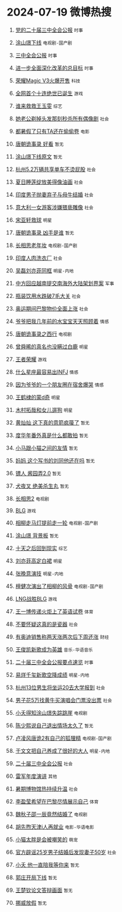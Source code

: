 # 2024-07-19 微博热搜 
1. [党的二十届三中全会公报](https://m.weibo.cn/search?containerid=100103type%3D1%26t%3D10%26q%3D%23%E5%85%9A%E7%9A%84%E4%BA%8C%E5%8D%81%E5%B1%8A%E4%B8%89%E4%B8%AD%E5%85%A8%E4%BC%9A%E5%85%AC%E6%8A%A5%23&stream_entry_id=51&isnewpage=1&extparam=seat%3D1%26pos%3D0%26c_type%3D51%26q%3D%2523%25E5%2585%259A%25E7%259A%2584%25E4%25BA%258C%25E5%258D%2581%25E5%25B1%258A%25E4%25B8%2589%25E4%25B8%25AD%25E5%2585%25A8%25E4%25BC%259A%25E5%2585%25AC%25E6%258A%25A5%2523%26dgr%3D0%26cate%3D10103%26stream_entry_id%3D51%26filter_type%3Drealtimehot%26display_time%3D1721325960%26pre_seqid%3D172132596021600487196) `时事` 

2. [涂山璟下线](https://m.weibo.cn/search?containerid=100103type%3D1%26t%3D10%26q%3D%E6%B6%82%E5%B1%B1%E7%92%9F%E4%B8%8B%E7%BA%BF&stream_entry_id=31&isnewpage=1&extparam=seat%3D1%26stream_entry_id%3D31%26q%3D%25E6%25B6%2582%25E5%25B1%25B1%25E7%2592%259F%25E4%25B8%258B%25E7%25BA%25BF%26dgr%3D0%26filter_type%3Drealtimehot%26pos%3D0%26c_type%3D31%26realpos%3D1%26flag%3D2%26cate%3D5001%26lcate%3D5001%26band_rank%3D1%26display_time%3D1721325960%26pre_seqid%3D172132596021600487196) `电视剧-国产剧` 

3. [三中全会公报](https://m.weibo.cn/search?containerid=100103type%3D1%26t%3D10%26q%3D%23%E4%B8%89%E4%B8%AD%E5%85%A8%E4%BC%9A%E5%85%AC%E6%8A%A5%23&stream_entry_id=31&isnewpage=1&extparam=seat%3D1%26stream_entry_id%3D31%26q%3D%2523%25E4%25B8%2589%25E4%25B8%25AD%25E5%2585%25A8%25E4%25BC%259A%25E5%2585%25AC%25E6%258A%25A5%2523%26dgr%3D0%26filter_type%3Drealtimehot%26pos%3D1%26c_type%3D31%26realpos%3D2%26flag%3D0%26cate%3D5001%26lcate%3D5001%26band_rank%3D2%26display_time%3D1721325960%26pre_seqid%3D172132596021600487196) `时事` 

4. [进一步全面深化改革的总目标](https://m.weibo.cn/search?containerid=100103type%3D1%26t%3D10%26q%3D%23%E8%BF%9B%E4%B8%80%E6%AD%A5%E5%85%A8%E9%9D%A2%E6%B7%B1%E5%8C%96%E6%94%B9%E9%9D%A9%E7%9A%84%E6%80%BB%E7%9B%AE%E6%A0%87%23&stream_entry_id=31&isnewpage=1&extparam=seat%3D1%26stream_entry_id%3D31%26q%3D%2523%25E8%25BF%259B%25E4%25B8%2580%25E6%25AD%25A5%25E5%2585%25A8%25E9%259D%25A2%25E6%25B7%25B1%25E5%258C%2596%25E6%2594%25B9%25E9%259D%25A9%25E7%259A%2584%25E6%2580%25BB%25E7%259B%25AE%25E6%25A0%2587%2523%26dgr%3D0%26filter_type%3Drealtimehot%26pos%3D2%26c_type%3D31%26realpos%3D3%26flag%3D0%26cate%3D5001%26lcate%3D5001%26band_rank%3D3%26display_time%3D1721325960%26pre_seqid%3D172132596021600487196) `时事` 

5. [荣耀Magic V3火爆开售](https://m.weibo.cn/search?containerid=100103type%3D1%26t%3D10%26q%3D%23%E8%8D%A3%E8%80%80Magic+V3%E7%81%AB%E7%88%86%E5%BC%80%E5%94%AE%23&stream_entry_id=31&isnewpage=1&extparam=seat%3D1%26stream_entry_id%3D31%26q%3D%2523%25E8%258D%25A3%25E8%2580%2580Magic%2520V3%25E7%2581%25AB%25E7%2588%2586%25E5%25BC%2580%25E5%2594%25AE%2523%26dgr%3D0%26adid%3D246367%26band_rank%3D4%26pos%3D3%26c_type%3D31%26is_ad_pos%3D1%26cate%3D5001%26filter_type%3Drealtimehot%26lcate%3D5001%26topic_ad%3D1%26display_time%3D1721325960%26pre_seqid%3D172132596021600487196) `科技` 

6. [全网首个十连绝世已诞生](https://m.weibo.cn/search?containerid=100103type%3D1%26t%3D10%26q%3D%23%E5%85%A8%E7%BD%91%E9%A6%96%E4%B8%AA%E5%8D%81%E8%BF%9E%E7%BB%9D%E4%B8%96%E5%B7%B2%E8%AF%9E%E7%94%9F%23&stream_entry_id=31&isnewpage=1&extparam=seat%3D1%26stream_entry_id%3D31%26q%3D%2523%25E5%2585%25A8%25E7%25BD%2591%25E9%25A6%2596%25E4%25B8%25AA%25E5%258D%2581%25E8%25BF%259E%25E7%25BB%259D%25E4%25B8%2596%25E5%25B7%25B2%25E8%25AF%259E%25E7%2594%259F%2523%26dgr%3D0%26filter_type%3Drealtimehot%26pos%3D4%26c_type%3D31%26realpos%3D4%26flag%3D16%26cate%3D5001%26lcate%3D5001%26band_rank%3D4%26display_time%3D1721325960%26pre_seqid%3D172132596021600487196) `游戏` 

7. [谁来救救王玉雯](https://m.weibo.cn/search?containerid=100103type%3D1%26t%3D10%26q%3D%23%E8%B0%81%E6%9D%A5%E6%95%91%E6%95%91%E7%8E%8B%E7%8E%89%E9%9B%AF%23&stream_entry_id=31&isnewpage=1&extparam=seat%3D1%26stream_entry_id%3D31%26q%3D%2523%25E8%25B0%2581%25E6%259D%25A5%25E6%2595%2591%25E6%2595%2591%25E7%258E%258B%25E7%258E%2589%25E9%259B%25AF%2523%26dgr%3D0%26filter_type%3Drealtimehot%26pos%3D5%26c_type%3D31%26realpos%3D5%26flag%3D1%26cate%3D5001%26lcate%3D5001%26band_rank%3D5%26display_time%3D1721325960%26pre_seqid%3D172132596021600487196) `综艺` 

8. [她老公剃掉头发那刻秒杀所有偶像剧](https://m.weibo.cn/search?containerid=100103type%3D1%26t%3D10%26q%3D%23%E5%A5%B9%E8%80%81%E5%85%AC%E5%89%83%E6%8E%89%E5%A4%B4%E5%8F%91%E9%82%A3%E5%88%BB%E7%A7%92%E6%9D%80%E6%89%80%E6%9C%89%E5%81%B6%E5%83%8F%E5%89%A7%23&stream_entry_id=31&isnewpage=1&extparam=seat%3D1%26stream_entry_id%3D31%26q%3D%2523%25E5%25A5%25B9%25E8%2580%2581%25E5%2585%25AC%25E5%2589%2583%25E6%258E%2589%25E5%25A4%25B4%25E5%258F%2591%25E9%2582%25A3%25E5%2588%25BB%25E7%25A7%2592%25E6%259D%2580%25E6%2589%2580%25E6%259C%2589%25E5%2581%25B6%25E5%2583%258F%25E5%2589%25A7%2523%26dgr%3D0%26filter_type%3Drealtimehot%26pos%3D6%26c_type%3D31%26realpos%3D6%26flag%3D32768%26cate%3D5001%26lcate%3D5001%26band_rank%3D6%26display_time%3D1721325960%26pre_seqid%3D172132596021600487196) `社会` 

9. [都暑假了只有TA还在偷偷卷](https://m.weibo.cn/search?containerid=100103type%3D1%26t%3D10%26q%3D%23%E9%83%BD%E6%9A%91%E5%81%87%E4%BA%86%E5%8F%AA%E6%9C%89TA%E8%BF%98%E5%9C%A8%E5%81%B7%E5%81%B7%E5%8D%B7%23&stream_entry_id=31&isnewpage=1&extparam=seat%3D1%26stream_entry_id%3D31%26q%3D%2523%25E9%2583%25BD%25E6%259A%2591%25E5%2581%2587%25E4%25BA%2586%25E5%258F%25AA%25E6%259C%2589TA%25E8%25BF%2598%25E5%259C%25A8%25E5%2581%25B7%25E5%2581%25B7%25E5%258D%25B7%2523%26dgr%3D0%26adid%3D246245%26band_rank%3D7%26pos%3D7%26c_type%3D31%26is_ad_pos%3D1%26cate%3D5001%26filter_type%3Drealtimehot%26lcate%3D5001%26topic_ad%3D1%26display_time%3D1721325960%26pre_seqid%3D172132596021600487196) `电影` 

10. [唐朝诡事录 好看](https://m.weibo.cn/search?containerid=100103type%3D1%26t%3D10%26q%3D%E5%94%90%E6%9C%9D%E8%AF%A1%E4%BA%8B%E5%BD%95+%E5%A5%BD%E7%9C%8B&stream_entry_id=31&isnewpage=1&extparam=seat%3D1%26stream_entry_id%3D31%26q%3D%25E5%2594%2590%25E6%259C%259D%25E8%25AF%25A1%25E4%25BA%258B%25E5%25BD%2595%2520%25E5%25A5%25BD%25E7%259C%258B%26dgr%3D0%26filter_type%3Drealtimehot%26pos%3D8%26c_type%3D31%26realpos%3D7%26flag%3D0%26cate%3D5001%26lcate%3D5001%26band_rank%3D7%26display_time%3D1721325960%26pre_seqid%3D172132596021600487196) `暂无` 

11. [涂山璟下线原文](https://m.weibo.cn/search?containerid=100103type%3D1%26t%3D10%26q%3D%E6%B6%82%E5%B1%B1%E7%92%9F%E4%B8%8B%E7%BA%BF%E5%8E%9F%E6%96%87&stream_entry_id=31&isnewpage=1&extparam=seat%3D1%26stream_entry_id%3D31%26q%3D%25E6%25B6%2582%25E5%25B1%25B1%25E7%2592%259F%25E4%25B8%258B%25E7%25BA%25BF%25E5%258E%259F%25E6%2596%2587%26dgr%3D0%26filter_type%3Drealtimehot%26pos%3D9%26c_type%3D31%26realpos%3D8%26flag%3D0%26cate%3D5001%26lcate%3D5001%26band_rank%3D8%26display_time%3D1721325960%26pre_seqid%3D172132596021600487196) `暂无` 

12. [杭州5.2万辆共享单车不烫屁股](https://m.weibo.cn/search?containerid=100103type%3D1%26t%3D10%26q%3D%23%E6%9D%AD%E5%B7%9E5.2%E4%B8%87%E8%BE%86%E5%85%B1%E4%BA%AB%E5%8D%95%E8%BD%A6%E4%B8%8D%E7%83%AB%E5%B1%81%E8%82%A1%23&stream_entry_id=31&isnewpage=1&extparam=seat%3D1%26stream_entry_id%3D31%26q%3D%2523%25E6%259D%25AD%25E5%25B7%259E5.2%25E4%25B8%2587%25E8%25BE%2586%25E5%2585%25B1%25E4%25BA%25AB%25E5%258D%2595%25E8%25BD%25A6%25E4%25B8%258D%25E7%2583%25AB%25E5%25B1%2581%25E8%2582%25A1%2523%26dgr%3D0%26filter_type%3Drealtimehot%26pos%3D10%26c_type%3D31%26realpos%3D9%26flag%3D32768%26cate%3D5001%26lcate%3D5001%26band_rank%3D9%26display_time%3D1721325960%26pre_seqid%3D172132596021600487196) `社会` 

13. [夏日睡莲绽放美得像油画](https://m.weibo.cn/search?containerid=100103type%3D1%26t%3D10%26q%3D%23%E5%A4%8F%E6%97%A5%E7%9D%A1%E8%8E%B2%E7%BB%BD%E6%94%BE%E7%BE%8E%E5%BE%97%E5%83%8F%E6%B2%B9%E7%94%BB%23&stream_entry_id=31&isnewpage=1&extparam=seat%3D1%26stream_entry_id%3D31%26q%3D%2523%25E5%25A4%258F%25E6%2597%25A5%25E7%259D%25A1%25E8%258E%25B2%25E7%25BB%25BD%25E6%2594%25BE%25E7%25BE%258E%25E5%25BE%2597%25E5%2583%258F%25E6%25B2%25B9%25E7%2594%25BB%2523%26dgr%3D0%26filter_type%3Drealtimehot%26pos%3D11%26c_type%3D31%26realpos%3D10%26flag%3D32768%26cate%3D5001%26lcate%3D5001%26band_rank%3D10%26display_time%3D1721325960%26pre_seqid%3D172132596021600487196) `社会` 

14. [印度男子抛妻弃子与母牛结婚](https://m.weibo.cn/search?containerid=100103type%3D1%26t%3D10%26q%3D%23%E5%8D%B0%E5%BA%A6%E7%94%B7%E5%AD%90%E6%8A%9B%E5%A6%BB%E5%BC%83%E5%AD%90%E4%B8%8E%E6%AF%8D%E7%89%9B%E7%BB%93%E5%A9%9A%23&stream_entry_id=31&isnewpage=1&extparam=seat%3D1%26stream_entry_id%3D31%26q%3D%2523%25E5%258D%25B0%25E5%25BA%25A6%25E7%2594%25B7%25E5%25AD%2590%25E6%258A%259B%25E5%25A6%25BB%25E5%25BC%2583%25E5%25AD%2590%25E4%25B8%258E%25E6%25AF%258D%25E7%2589%259B%25E7%25BB%2593%25E5%25A9%259A%2523%26dgr%3D0%26filter_type%3Drealtimehot%26pos%3D12%26c_type%3D31%26realpos%3D11%26flag%3D2%26cate%3D5001%26lcate%3D5001%26band_rank%3D11%26display_time%3D1721325960%26pre_seqid%3D172132596021600487196) `社会` 

15. [意大利一女游客涉嫌猥亵雕像](https://m.weibo.cn/search?containerid=100103type%3D1%26t%3D10%26q%3D%23%E6%84%8F%E5%A4%A7%E5%88%A9%E4%B8%80%E5%A5%B3%E6%B8%B8%E5%AE%A2%E6%B6%89%E5%AB%8C%E7%8C%A5%E4%BA%B5%E9%9B%95%E5%83%8F%23&stream_entry_id=31&isnewpage=1&extparam=seat%3D1%26stream_entry_id%3D31%26q%3D%2523%25E6%2584%258F%25E5%25A4%25A7%25E5%2588%25A9%25E4%25B8%2580%25E5%25A5%25B3%25E6%25B8%25B8%25E5%25AE%25A2%25E6%25B6%2589%25E5%25AB%258C%25E7%258C%25A5%25E4%25BA%25B5%25E9%259B%2595%25E5%2583%258F%2523%26dgr%3D0%26filter_type%3Drealtimehot%26pos%3D13%26c_type%3D31%26realpos%3D12%26flag%3D2%26cate%3D5001%26lcate%3D5001%26band_rank%3D12%26display_time%3D1721325960%26pre_seqid%3D172132596021600487196) `社会` 

16. [宋亚轩救球](https://m.weibo.cn/search?containerid=100103type%3D1%26t%3D10%26q%3D%23%E5%AE%8B%E4%BA%9A%E8%BD%A9%E6%95%91%E7%90%83%23&stream_entry_id=31&isnewpage=1&extparam=seat%3D1%26stream_entry_id%3D31%26q%3D%2523%25E5%25AE%258B%25E4%25BA%259A%25E8%25BD%25A9%25E6%2595%2591%25E7%2590%2583%2523%26dgr%3D0%26filter_type%3Drealtimehot%26pos%3D14%26c_type%3D31%26realpos%3D13%26flag%3D0%26cate%3D5001%26lcate%3D5001%26band_rank%3D13%26display_time%3D1721325960%26pre_seqid%3D172132596021600487196) `明星` 

17. [唐朝诡事录 凶手是谁](https://m.weibo.cn/search?containerid=100103type%3D1%26t%3D10%26q%3D%E5%94%90%E6%9C%9D%E8%AF%A1%E4%BA%8B%E5%BD%95+%E5%87%B6%E6%89%8B%E6%98%AF%E8%B0%81&stream_entry_id=31&isnewpage=1&extparam=seat%3D1%26stream_entry_id%3D31%26q%3D%25E5%2594%2590%25E6%259C%259D%25E8%25AF%25A1%25E4%25BA%258B%25E5%25BD%2595%2520%25E5%2587%25B6%25E6%2589%258B%25E6%2598%25AF%25E8%25B0%2581%26dgr%3D0%26filter_type%3Drealtimehot%26pos%3D15%26c_type%3D31%26realpos%3D14%26flag%3D0%26cate%3D5001%26lcate%3D5001%26band_rank%3D14%26display_time%3D1721325960%26pre_seqid%3D172132596021600487196) `暂无` 

18. [长相思老年妆](https://m.weibo.cn/search?containerid=100103type%3D1%26t%3D10%26q%3D%23%E9%95%BF%E7%9B%B8%E6%80%9D%E8%80%81%E5%B9%B4%E5%A6%86%23&stream_entry_id=31&isnewpage=1&extparam=seat%3D1%26stream_entry_id%3D31%26q%3D%2523%25E9%2595%25BF%25E7%259B%25B8%25E6%2580%259D%25E8%2580%2581%25E5%25B9%25B4%25E5%25A6%2586%2523%26dgr%3D0%26filter_type%3Drealtimehot%26pos%3D16%26c_type%3D31%26realpos%3D15%26flag%3D0%26cate%3D5001%26lcate%3D5001%26band_rank%3D15%26display_time%3D1721325960%26pre_seqid%3D172132596021600487196) `电视剧-国产剧` 

19. [印度人肉洗衣厂](https://m.weibo.cn/search?containerid=100103type%3D1%26t%3D10%26q%3D%23%E5%8D%B0%E5%BA%A6%E4%BA%BA%E8%82%89%E6%B4%97%E8%A1%A3%E5%8E%82%23&stream_entry_id=31&isnewpage=1&extparam=seat%3D1%26stream_entry_id%3D31%26q%3D%2523%25E5%258D%25B0%25E5%25BA%25A6%25E4%25BA%25BA%25E8%2582%2589%25E6%25B4%2597%25E8%25A1%25A3%25E5%258E%2582%2523%26dgr%3D0%26filter_type%3Drealtimehot%26pos%3D17%26c_type%3D31%26realpos%3D16%26flag%3D0%26cate%3D5001%26lcate%3D5001%26band_rank%3D16%26display_time%3D1721325960%26pre_seqid%3D172132596021600487196) `社会` 

20. [吴磊刘亦菲同框](https://m.weibo.cn/search?containerid=100103type%3D1%26t%3D10%26q%3D%23%E5%90%B4%E7%A3%8A%E5%88%98%E4%BA%A6%E8%8F%B2%E5%90%8C%E6%A1%86%23&stream_entry_id=31&isnewpage=1&extparam=seat%3D1%26stream_entry_id%3D31%26q%3D%2523%25E5%2590%25B4%25E7%25A3%258A%25E5%2588%2598%25E4%25BA%25A6%25E8%258F%25B2%25E5%2590%258C%25E6%25A1%2586%2523%26dgr%3D0%26filter_type%3Drealtimehot%26pos%3D18%26c_type%3D31%26realpos%3D17%26flag%3D0%26cate%3D5001%26lcate%3D5001%26band_rank%3D17%26display_time%3D1721325960%26pre_seqid%3D172132596021600487196) `明星-内地` 

21. [中方回应越南提交南海外大陆架划界案](https://m.weibo.cn/search?containerid=100103type%3D1%26t%3D10%26q%3D%23%E4%B8%AD%E6%96%B9%E5%9B%9E%E5%BA%94%E8%B6%8A%E5%8D%97%E6%8F%90%E4%BA%A4%E5%8D%97%E6%B5%B7%E5%A4%96%E5%A4%A7%E9%99%86%E6%9E%B6%E5%88%92%E7%95%8C%E6%A1%88%23&stream_entry_id=31&isnewpage=1&extparam=seat%3D1%26stream_entry_id%3D31%26q%3D%2523%25E4%25B8%25AD%25E6%2596%25B9%25E5%259B%259E%25E5%25BA%2594%25E8%25B6%258A%25E5%258D%2597%25E6%258F%2590%25E4%25BA%25A4%25E5%258D%2597%25E6%25B5%25B7%25E5%25A4%2596%25E5%25A4%25A7%25E9%2599%2586%25E6%259E%25B6%25E5%2588%2592%25E7%2595%258C%25E6%25A1%2588%2523%26dgr%3D0%26filter_type%3Drealtimehot%26pos%3D19%26c_type%3D31%26realpos%3D18%26flag%3D0%26cate%3D5001%26lcate%3D5001%26band_rank%3D18%26display_time%3D1721325960%26pre_seqid%3D172132596021600487196) `军事` 

22. [瓶装饮用水跌破7毛大关](https://m.weibo.cn/search?containerid=100103type%3D1%26t%3D10%26q%3D%23%E7%93%B6%E8%A3%85%E9%A5%AE%E7%94%A8%E6%B0%B4%E8%B7%8C%E7%A0%B47%E6%AF%9B%E5%A4%A7%E5%85%B3%23&stream_entry_id=31&isnewpage=1&extparam=seat%3D1%26stream_entry_id%3D31%26q%3D%2523%25E7%2593%25B6%25E8%25A3%2585%25E9%25A5%25AE%25E7%2594%25A8%25E6%25B0%25B4%25E8%25B7%258C%25E7%25A0%25B47%25E6%25AF%259B%25E5%25A4%25A7%25E5%2585%25B3%2523%26dgr%3D0%26filter_type%3Drealtimehot%26pos%3D20%26c_type%3D31%26realpos%3D19%26flag%3D0%26cate%3D5001%26lcate%3D5001%26band_rank%3D19%26display_time%3D1721325960%26pre_seqid%3D172132596021600487196) `社会` 

23. [奥运期间巴黎物价全面上涨](https://m.weibo.cn/search?containerid=100103type%3D1%26t%3D10%26q%3D%23%E5%A5%A5%E8%BF%90%E6%9C%9F%E9%97%B4%E5%B7%B4%E9%BB%8E%E7%89%A9%E4%BB%B7%E5%85%A8%E9%9D%A2%E4%B8%8A%E6%B6%A8%23&stream_entry_id=31&isnewpage=1&extparam=seat%3D1%26stream_entry_id%3D31%26q%3D%2523%25E5%25A5%25A5%25E8%25BF%2590%25E6%259C%259F%25E9%2597%25B4%25E5%25B7%25B4%25E9%25BB%258E%25E7%2589%25A9%25E4%25BB%25B7%25E5%2585%25A8%25E9%259D%25A2%25E4%25B8%258A%25E6%25B6%25A8%2523%26dgr%3D0%26filter_type%3Drealtimehot%26pos%3D21%26c_type%3D31%26realpos%3D20%26flag%3D0%26cate%3D5001%26lcate%3D5001%26band_rank%3D20%26display_time%3D1721325960%26pre_seqid%3D172132596021600487196) `社会` 

24. [爷爷把我几年前的水宝宝天天照顾着](https://m.weibo.cn/search?containerid=100103type%3D1%26t%3D10%26q%3D%23%E7%88%B7%E7%88%B7%E6%8A%8A%E6%88%91%E5%87%A0%E5%B9%B4%E5%89%8D%E7%9A%84%E6%B0%B4%E5%AE%9D%E5%AE%9D%E5%A4%A9%E5%A4%A9%E7%85%A7%E9%A1%BE%E7%9D%80%23&stream_entry_id=31&isnewpage=1&extparam=seat%3D1%26stream_entry_id%3D31%26q%3D%2523%25E7%2588%25B7%25E7%2588%25B7%25E6%258A%258A%25E6%2588%2591%25E5%2587%25A0%25E5%25B9%25B4%25E5%2589%258D%25E7%259A%2584%25E6%25B0%25B4%25E5%25AE%259D%25E5%25AE%259D%25E5%25A4%25A9%25E5%25A4%25A9%25E7%2585%25A7%25E9%25A1%25BE%25E7%259D%2580%2523%26dgr%3D0%26filter_type%3Drealtimehot%26pos%3D22%26c_type%3D31%26realpos%3D21%26flag%3D0%26cate%3D5001%26lcate%3D5001%26band_rank%3D21%26display_time%3D1721325960%26pre_seqid%3D172132596021600487196) `情感` 

25. [唐朝诡事录之西行](https://m.weibo.cn/search?containerid=100103type%3D1%26t%3D10%26q%3D%E5%94%90%E6%9C%9D%E8%AF%A1%E4%BA%8B%E5%BD%95%E4%B9%8B%E8%A5%BF%E8%A1%8C&stream_entry_id=31&isnewpage=1&extparam=seat%3D1%26stream_entry_id%3D31%26q%3D%25E5%2594%2590%25E6%259C%259D%25E8%25AF%25A1%25E4%25BA%258B%25E5%25BD%2595%25E4%25B9%258B%25E8%25A5%25BF%25E8%25A1%258C%26dgr%3D0%26filter_type%3Drealtimehot%26pos%3D23%26c_type%3D31%26realpos%3D22%26flag%3D0%26cate%3D5001%26lcate%3D5001%26band_rank%3D22%26display_time%3D1721325960%26pre_seqid%3D172132596021600487196) `电视剧` 

26. [曾舜晞的真名也没瞒过白鹿](https://m.weibo.cn/search?containerid=100103type%3D1%26t%3D10%26q%3D%23%E6%9B%BE%E8%88%9C%E6%99%9E%E7%9A%84%E7%9C%9F%E5%90%8D%E4%B9%9F%E6%B2%A1%E7%9E%92%E8%BF%87%E7%99%BD%E9%B9%BF%23&stream_entry_id=31&isnewpage=1&extparam=seat%3D1%26stream_entry_id%3D31%26q%3D%2523%25E6%259B%25BE%25E8%2588%259C%25E6%2599%259E%25E7%259A%2584%25E7%259C%259F%25E5%2590%258D%25E4%25B9%259F%25E6%25B2%25A1%25E7%259E%2592%25E8%25BF%2587%25E7%2599%25BD%25E9%25B9%25BF%2523%26dgr%3D0%26filter_type%3Drealtimehot%26pos%3D24%26c_type%3D31%26realpos%3D23%26flag%3D0%26cate%3D5001%26lcate%3D5001%26band_rank%3D23%26display_time%3D1721325960%26pre_seqid%3D172132596021600487196) `明星` 

27. [王者荣耀](https://m.weibo.cn/search?containerid=100103type%3D1%26t%3D10%26q%3D%E7%8E%8B%E8%80%85%E8%8D%A3%E8%80%80&stream_entry_id=31&isnewpage=1&extparam=seat%3D1%26stream_entry_id%3D31%26q%3D%25E7%258E%258B%25E8%2580%2585%25E8%258D%25A3%25E8%2580%2580%26dgr%3D0%26filter_type%3Drealtimehot%26pos%3D25%26c_type%3D31%26realpos%3D24%26flag%3D0%26cate%3D5001%26lcate%3D5001%26band_rank%3D24%26display_time%3D1721325960%26pre_seqid%3D172132596021600487196) `游戏` 

28. [什么星座最容易出INFJ](https://m.weibo.cn/search?containerid=100103type%3D1%26t%3D10%26q%3D%23%E4%BB%80%E4%B9%88%E6%98%9F%E5%BA%A7%E6%9C%80%E5%AE%B9%E6%98%93%E5%87%BAINFJ%23&stream_entry_id=31&isnewpage=1&extparam=seat%3D1%26stream_entry_id%3D31%26q%3D%2523%25E4%25BB%2580%25E4%25B9%2588%25E6%2598%259F%25E5%25BA%25A7%25E6%259C%2580%25E5%25AE%25B9%25E6%2598%2593%25E5%2587%25BAINFJ%2523%26dgr%3D0%26filter_type%3Drealtimehot%26pos%3D26%26c_type%3D31%26realpos%3D25%26flag%3D0%26cate%3D5001%26lcate%3D5001%26band_rank%3D25%26display_time%3D1721325960%26pre_seqid%3D172132596021600487196) `情感` 

29. [因为爷爷的一个朋友圈在宿舍爆哭](https://m.weibo.cn/search?containerid=100103type%3D1%26t%3D10%26q%3D%23%E5%9B%A0%E4%B8%BA%E7%88%B7%E7%88%B7%E7%9A%84%E4%B8%80%E4%B8%AA%E6%9C%8B%E5%8F%8B%E5%9C%88%E5%9C%A8%E5%AE%BF%E8%88%8D%E7%88%86%E5%93%AD%23&stream_entry_id=31&isnewpage=1&extparam=seat%3D1%26stream_entry_id%3D31%26q%3D%2523%25E5%259B%25A0%25E4%25B8%25BA%25E7%2588%25B7%25E7%2588%25B7%25E7%259A%2584%25E4%25B8%2580%25E4%25B8%25AA%25E6%259C%258B%25E5%258F%258B%25E5%259C%2588%25E5%259C%25A8%25E5%25AE%25BF%25E8%2588%258D%25E7%2588%2586%25E5%2593%25AD%2523%26dgr%3D0%26filter_type%3Drealtimehot%26pos%3D27%26c_type%3D31%26realpos%3D26%26flag%3D0%26cate%3D5001%26lcate%3D5001%26band_rank%3D26%26display_time%3D1721325960%26pre_seqid%3D172132596021600487196) `情感` 

30. [王鹤棣的蒙d奇](https://m.weibo.cn/search?containerid=100103type%3D1%26t%3D10%26q%3D%E7%8E%8B%E9%B9%A4%E6%A3%A3%E7%9A%84%E8%92%99d%E5%A5%87&stream_entry_id=31&isnewpage=1&extparam=seat%3D1%26stream_entry_id%3D31%26q%3D%25E7%258E%258B%25E9%25B9%25A4%25E6%25A3%25A3%25E7%259A%2584%25E8%2592%2599d%25E5%25A5%2587%26dgr%3D0%26filter_type%3Drealtimehot%26pos%3D28%26c_type%3D31%26realpos%3D27%26flag%3D1%26cate%3D5001%26lcate%3D5001%26band_rank%3D27%26display_time%3D1721325960%26pre_seqid%3D172132596021600487196) `明星` 

31. [木村拓哉和女儿遛狗](https://m.weibo.cn/search?containerid=100103type%3D1%26t%3D10%26q%3D%23%E6%9C%A8%E6%9D%91%E6%8B%93%E5%93%89%E5%92%8C%E5%A5%B3%E5%84%BF%E9%81%9B%E7%8B%97%23&stream_entry_id=31&isnewpage=1&extparam=seat%3D1%26stream_entry_id%3D31%26q%3D%2523%25E6%259C%25A8%25E6%259D%2591%25E6%258B%2593%25E5%2593%2589%25E5%2592%258C%25E5%25A5%25B3%25E5%2584%25BF%25E9%2581%259B%25E7%258B%2597%2523%26dgr%3D0%26filter_type%3Drealtimehot%26pos%3D29%26c_type%3D31%26realpos%3D28%26flag%3D0%26cate%3D5001%26lcate%3D5001%26band_rank%3D28%26display_time%3D1721325960%26pre_seqid%3D172132596021600487196) `明星` 

32. [黄灿灿 这下真的意箭疯篌了](https://m.weibo.cn/search?containerid=100103type%3D1%26t%3D10%26q%3D%E9%BB%84%E7%81%BF%E7%81%BF+%E8%BF%99%E4%B8%8B%E7%9C%9F%E7%9A%84%E6%84%8F%E7%AE%AD%E7%96%AF%E7%AF%8C%E4%BA%86&stream_entry_id=31&isnewpage=1&extparam=seat%3D1%26stream_entry_id%3D31%26q%3D%25E9%25BB%2584%25E7%2581%25BF%25E7%2581%25BF%2520%25E8%25BF%2599%25E4%25B8%258B%25E7%259C%259F%25E7%259A%2584%25E6%2584%258F%25E7%25AE%25AD%25E7%2596%25AF%25E7%25AF%258C%25E4%25BA%2586%26dgr%3D0%26filter_type%3Drealtimehot%26pos%3D30%26c_type%3D31%26realpos%3D29%26flag%3D0%26cate%3D5001%26lcate%3D5001%26band_rank%3D29%26display_time%3D1721325960%26pre_seqid%3D172132596021600487196) `暂无` 

33. [度华年番外真是什么都敢拍](https://m.weibo.cn/search?containerid=100103type%3D1%26t%3D10%26q%3D%E5%BA%A6%E5%8D%8E%E5%B9%B4%E7%95%AA%E5%A4%96%E7%9C%9F%E6%98%AF%E4%BB%80%E4%B9%88%E9%83%BD%E6%95%A2%E6%8B%8D&stream_entry_id=31&isnewpage=1&extparam=seat%3D1%26stream_entry_id%3D31%26q%3D%25E5%25BA%25A6%25E5%258D%258E%25E5%25B9%25B4%25E7%2595%25AA%25E5%25A4%2596%25E7%259C%259F%25E6%2598%25AF%25E4%25BB%2580%25E4%25B9%2588%25E9%2583%25BD%25E6%2595%25A2%25E6%258B%258D%26dgr%3D0%26filter_type%3Drealtimehot%26pos%3D31%26c_type%3D31%26realpos%3D30%26flag%3D0%26cate%3D5001%26lcate%3D5001%26band_rank%3D30%26display_time%3D1721325960%26pre_seqid%3D172132596021600487196) `暂无` 

34. [小马跟小猫之间的友情](https://m.weibo.cn/search?containerid=100103type%3D1%26t%3D10%26q%3D%E5%B0%8F%E9%A9%AC%E8%B7%9F%E5%B0%8F%E7%8C%AB%E4%B9%8B%E9%97%B4%E7%9A%84%E5%8F%8B%E6%83%85&stream_entry_id=31&isnewpage=1&extparam=seat%3D1%26stream_entry_id%3D31%26q%3D%25E5%25B0%258F%25E9%25A9%25AC%25E8%25B7%259F%25E5%25B0%258F%25E7%258C%25AB%25E4%25B9%258B%25E9%2597%25B4%25E7%259A%2584%25E5%258F%258B%25E6%2583%2585%26dgr%3D0%26filter_type%3Drealtimehot%26pos%3D32%26c_type%3D31%26realpos%3D31%26flag%3D1%26cate%3D5001%26lcate%3D5001%26band_rank%3D31%26display_time%3D1721325960%26pre_seqid%3D172132596021600487196) `暂无` 

35. [妈妈 这个写书的刘同他还在吗](https://m.weibo.cn/search?containerid=100103type%3D1%26t%3D10%26q%3D%E5%A6%88%E5%A6%88+%E8%BF%99%E4%B8%AA%E5%86%99%E4%B9%A6%E7%9A%84%E5%88%98%E5%90%8C%E4%BB%96%E8%BF%98%E5%9C%A8%E5%90%97&stream_entry_id=31&isnewpage=1&extparam=seat%3D1%26stream_entry_id%3D31%26q%3D%25E5%25A6%2588%25E5%25A6%2588%2520%25E8%25BF%2599%25E4%25B8%25AA%25E5%2586%2599%25E4%25B9%25A6%25E7%259A%2584%25E5%2588%2598%25E5%2590%258C%25E4%25BB%2596%25E8%25BF%2598%25E5%259C%25A8%25E5%2590%2597%26dgr%3D0%26filter_type%3Drealtimehot%26pos%3D33%26c_type%3D31%26realpos%3D32%26flag%3D1%26cate%3D5001%26lcate%3D5001%26band_rank%3D32%26display_time%3D1721325960%26pre_seqid%3D172132596021600487196) `暂无` 

36. [镖人 酱园弄2.0](https://m.weibo.cn/search?containerid=100103type%3D1%26t%3D10%26q%3D%E9%95%96%E4%BA%BA+%E9%85%B1%E5%9B%AD%E5%BC%842.0&stream_entry_id=31&isnewpage=1&extparam=seat%3D1%26stream_entry_id%3D31%26q%3D%25E9%2595%2596%25E4%25BA%25BA%2520%25E9%2585%25B1%25E5%259B%25AD%25E5%25BC%25842.0%26dgr%3D0%26filter_type%3Drealtimehot%26pos%3D34%26c_type%3D31%26realpos%3D33%26flag%3D1%26cate%3D5001%26lcate%3D5001%26band_rank%3D33%26display_time%3D1721325960%26pre_seqid%3D172132596021600487196) `暂无` 

37. [犬夜叉 绝美杀生丸](https://m.weibo.cn/search?containerid=100103type%3D1%26t%3D10%26q%3D%E7%8A%AC%E5%A4%9C%E5%8F%89+%E7%BB%9D%E7%BE%8E%E6%9D%80%E7%94%9F%E4%B8%B8&stream_entry_id=31&isnewpage=1&extparam=seat%3D1%26stream_entry_id%3D31%26q%3D%25E7%258A%25AC%25E5%25A4%259C%25E5%258F%2589%2520%25E7%25BB%259D%25E7%25BE%258E%25E6%259D%2580%25E7%2594%259F%25E4%25B8%25B8%26dgr%3D0%26filter_type%3Drealtimehot%26pos%3D35%26c_type%3D31%26realpos%3D34%26flag%3D0%26cate%3D5001%26lcate%3D5001%26band_rank%3D34%26display_time%3D1721325960%26pre_seqid%3D172132596021600487196) `暂无` 

38. [长相思2](https://m.weibo.cn/search?containerid=100103type%3D1%26t%3D10%26q%3D%E9%95%BF%E7%9B%B8%E6%80%9D2&stream_entry_id=31&isnewpage=1&extparam=seat%3D1%26stream_entry_id%3D31%26q%3D%25E9%2595%25BF%25E7%259B%25B8%25E6%2580%259D2%26dgr%3D0%26filter_type%3Drealtimehot%26pos%3D36%26c_type%3D31%26realpos%3D35%26flag%3D0%26cate%3D5001%26lcate%3D5001%26band_rank%3D35%26display_time%3D1721325960%26pre_seqid%3D172132596021600487196) `电视剧` 

39. [BLG](https://m.weibo.cn/search?containerid=100103type%3D1%26t%3D10%26q%3DBLG&stream_entry_id=31&isnewpage=1&extparam=seat%3D1%26stream_entry_id%3D31%26q%3DBLG%26dgr%3D0%26filter_type%3Drealtimehot%26pos%3D37%26c_type%3D31%26realpos%3D36%26flag%3D0%26cate%3D5001%26lcate%3D5001%26band_rank%3D36%26display_time%3D1721325960%26pre_seqid%3D172132596021600487196) `游戏` 

40. [相柳走马灯提前走一轮](https://m.weibo.cn/search?containerid=100103type%3D1%26t%3D10%26q%3D%23%E7%9B%B8%E6%9F%B3%E8%B5%B0%E9%A9%AC%E7%81%AF%E6%8F%90%E5%89%8D%E8%B5%B0%E4%B8%80%E8%BD%AE%23&stream_entry_id=31&isnewpage=1&extparam=seat%3D1%26stream_entry_id%3D31%26q%3D%2523%25E7%259B%25B8%25E6%259F%25B3%25E8%25B5%25B0%25E9%25A9%25AC%25E7%2581%25AF%25E6%258F%2590%25E5%2589%258D%25E8%25B5%25B0%25E4%25B8%2580%25E8%25BD%25AE%2523%26dgr%3D0%26filter_type%3Drealtimehot%26pos%3D38%26c_type%3D31%26realpos%3D37%26flag%3D0%26cate%3D5001%26lcate%3D5001%26band_rank%3D37%26display_time%3D1721325960%26pre_seqid%3D172132596021600487196) `电视剧-国产剧` 

41. [涂山璟 背景板](https://m.weibo.cn/search?containerid=100103type%3D1%26t%3D10%26q%3D%E6%B6%82%E5%B1%B1%E7%92%9F+%E8%83%8C%E6%99%AF%E6%9D%BF&stream_entry_id=31&isnewpage=1&extparam=seat%3D1%26stream_entry_id%3D31%26q%3D%25E6%25B6%2582%25E5%25B1%25B1%25E7%2592%259F%2520%25E8%2583%258C%25E6%2599%25AF%25E6%259D%25BF%26dgr%3D0%26filter_type%3Drealtimehot%26pos%3D39%26c_type%3D31%26realpos%3D38%26flag%3D0%26cate%3D5001%26lcate%3D5001%26band_rank%3D38%26display_time%3D1721325960%26pre_seqid%3D172132596021600487196) `暂无` 

42. [十天之后回到现实](https://m.weibo.cn/search?containerid=100103type%3D1%26t%3D10%26q%3D%E5%8D%81%E5%A4%A9%E4%B9%8B%E5%90%8E%E5%9B%9E%E5%88%B0%E7%8E%B0%E5%AE%9E&stream_entry_id=31&isnewpage=1&extparam=seat%3D1%26stream_entry_id%3D31%26q%3D%25E5%258D%2581%25E5%25A4%25A9%25E4%25B9%258B%25E5%2590%258E%25E5%259B%259E%25E5%2588%25B0%25E7%258E%25B0%25E5%25AE%259E%26dgr%3D0%26filter_type%3Drealtimehot%26pos%3D40%26c_type%3D31%26realpos%3D39%26flag%3D0%26cate%3D5001%26lcate%3D5001%26band_rank%3D39%26display_time%3D1721325960%26pre_seqid%3D172132596021600487196) `综艺` 

43. [刘亦菲高定白裙](https://m.weibo.cn/search?containerid=100103type%3D1%26t%3D10%26q%3D%23%E5%88%98%E4%BA%A6%E8%8F%B2%E9%AB%98%E5%AE%9A%E7%99%BD%E8%A3%99%23&stream_entry_id=31&isnewpage=1&extparam=seat%3D1%26stream_entry_id%3D31%26q%3D%2523%25E5%2588%2598%25E4%25BA%25A6%25E8%258F%25B2%25E9%25AB%2598%25E5%25AE%259A%25E7%2599%25BD%25E8%25A3%2599%2523%26dgr%3D0%26filter_type%3Drealtimehot%26pos%3D41%26c_type%3D31%26realpos%3D40%26flag%3D0%26cate%3D5001%26lcate%3D5001%26band_rank%3D40%26display_time%3D1721325960%26pre_seqid%3D172132596021600487196) `明星` 

44. [张晚意演技](https://m.weibo.cn/search?containerid=100103type%3D1%26t%3D10%26q%3D%E5%BC%A0%E6%99%9A%E6%84%8F%E6%BC%94%E6%8A%80&stream_entry_id=31&isnewpage=1&extparam=seat%3D1%26stream_entry_id%3D31%26q%3D%25E5%25BC%25A0%25E6%2599%259A%25E6%2584%258F%25E6%25BC%2594%25E6%258A%2580%26dgr%3D0%26filter_type%3Drealtimehot%26pos%3D42%26c_type%3D31%26realpos%3D41%26flag%3D0%26cate%3D5001%26lcate%3D5001%26band_rank%3D41%26display_time%3D1721325960%26pre_seqid%3D172132596021600487196) `明星-内地` 

45. [檀健次演出了相柳的风骨](https://m.weibo.cn/search?containerid=100103type%3D1%26t%3D10%26q%3D%23%E6%AA%80%E5%81%A5%E6%AC%A1%E6%BC%94%E5%87%BA%E4%BA%86%E7%9B%B8%E6%9F%B3%E7%9A%84%E9%A3%8E%E9%AA%A8%23&stream_entry_id=31&isnewpage=1&extparam=seat%3D1%26stream_entry_id%3D31%26q%3D%2523%25E6%25AA%2580%25E5%2581%25A5%25E6%25AC%25A1%25E6%25BC%2594%25E5%2587%25BA%25E4%25BA%2586%25E7%259B%25B8%25E6%259F%25B3%25E7%259A%2584%25E9%25A3%258E%25E9%25AA%25A8%2523%26dgr%3D0%26filter_type%3Drealtimehot%26pos%3D43%26c_type%3D31%26realpos%3D42%26flag%3D1%26cate%3D5001%26lcate%3D5001%26band_rank%3D42%26display_time%3D1721325960%26pre_seqid%3D172132596021600487196) `电视剧-国产剧` 

46. [LNG战胜BLG](https://m.weibo.cn/search?containerid=100103type%3D1%26t%3D10%26q%3D%23LNG%E6%88%98%E8%83%9CBLG%23&stream_entry_id=31&isnewpage=1&extparam=seat%3D1%26stream_entry_id%3D31%26q%3D%2523LNG%25E6%2588%2598%25E8%2583%259CBLG%2523%26dgr%3D0%26filter_type%3Drealtimehot%26pos%3D44%26c_type%3D31%26realpos%3D43%26flag%3D0%26cate%3D5001%26lcate%3D5001%26band_rank%3D43%26display_time%3D1721325960%26pre_seqid%3D172132596021600487196) `游戏` 

47. [王一博传递火炬上了英语试卷](https://m.weibo.cn/search?containerid=100103type%3D1%26t%3D10%26q%3D%23%E7%8E%8B%E4%B8%80%E5%8D%9A%E4%BC%A0%E9%80%92%E7%81%AB%E7%82%AC%E4%B8%8A%E4%BA%86%E8%8B%B1%E8%AF%AD%E8%AF%95%E5%8D%B7%23&stream_entry_id=31&isnewpage=1&extparam=seat%3D1%26stream_entry_id%3D31%26q%3D%2523%25E7%258E%258B%25E4%25B8%2580%25E5%258D%259A%25E4%25BC%25A0%25E9%2580%2592%25E7%2581%25AB%25E7%2582%25AC%25E4%25B8%258A%25E4%25BA%2586%25E8%258B%25B1%25E8%25AF%25AD%25E8%25AF%2595%25E5%258D%25B7%2523%26dgr%3D0%26filter_type%3Drealtimehot%26pos%3D45%26c_type%3D31%26realpos%3D44%26flag%3D0%26cate%3D5001%26lcate%3D5001%26band_rank%3D44%26display_time%3D1721325960%26pre_seqid%3D172132596021600487196) `体育` 

48. [不要怀疑这真的是瓷器](https://m.weibo.cn/search?containerid=100103type%3D1%26t%3D10%26q%3D%23%E4%B8%8D%E8%A6%81%E6%80%80%E7%96%91%E8%BF%99%E7%9C%9F%E7%9A%84%E6%98%AF%E7%93%B7%E5%99%A8%23&stream_entry_id=31&isnewpage=1&extparam=seat%3D1%26stream_entry_id%3D31%26q%3D%2523%25E4%25B8%258D%25E8%25A6%2581%25E6%2580%2580%25E7%2596%2591%25E8%25BF%2599%25E7%259C%259F%25E7%259A%2584%25E6%2598%25AF%25E7%2593%25B7%25E5%2599%25A8%2523%26dgr%3D0%26filter_type%3Drealtimehot%26pos%3D46%26c_type%3D31%26realpos%3D45%26flag%3D0%26cate%3D5001%26lcate%3D5001%26band_rank%3D45%26display_time%3D1721325960%26pre_seqid%3D172132596021600487196) `社会` 

49. [有奥迪销售称两天涨两次后下周还涨](https://m.weibo.cn/search?containerid=100103type%3D1%26t%3D10%26q%3D%23%E6%9C%89%E5%A5%A5%E8%BF%AA%E9%94%80%E5%94%AE%E7%A7%B0%E4%B8%A4%E5%A4%A9%E6%B6%A8%E4%B8%A4%E6%AC%A1%E5%90%8E%E4%B8%8B%E5%91%A8%E8%BF%98%E6%B6%A8%23&stream_entry_id=31&isnewpage=1&extparam=seat%3D1%26stream_entry_id%3D31%26q%3D%2523%25E6%259C%2589%25E5%25A5%25A5%25E8%25BF%25AA%25E9%2594%2580%25E5%2594%25AE%25E7%25A7%25B0%25E4%25B8%25A4%25E5%25A4%25A9%25E6%25B6%25A8%25E4%25B8%25A4%25E6%25AC%25A1%25E5%2590%258E%25E4%25B8%258B%25E5%2591%25A8%25E8%25BF%2598%25E6%25B6%25A8%2523%26dgr%3D0%26filter_type%3Drealtimehot%26pos%3D47%26c_type%3D31%26realpos%3D46%26flag%3D0%26cate%3D5001%26lcate%3D5001%26band_rank%3D46%26display_time%3D1721325960%26pre_seqid%3D172132596021600487196) `财经` 

50. [王俊凯新歌成为英雄](https://m.weibo.cn/search?containerid=100103type%3D1%26t%3D10%26q%3D%E7%8E%8B%E4%BF%8A%E5%87%AF%E6%96%B0%E6%AD%8C%E6%88%90%E4%B8%BA%E8%8B%B1%E9%9B%84&stream_entry_id=31&isnewpage=1&extparam=seat%3D1%26stream_entry_id%3D31%26q%3D%25E7%258E%258B%25E4%25BF%258A%25E5%2587%25AF%25E6%2596%25B0%25E6%25AD%258C%25E6%2588%2590%25E4%25B8%25BA%25E8%258B%25B1%25E9%259B%2584%26dgr%3D0%26filter_type%3Drealtimehot%26pos%3D48%26c_type%3D31%26realpos%3D47%26flag%3D1%26cate%3D5001%26lcate%3D5001%26band_rank%3D47%26display_time%3D1721325960%26pre_seqid%3D172132596021600487196) `音乐-华语音乐` 

51. [二十届三中全会公报要点速览](https://m.weibo.cn/search?containerid=100103type%3D1%26t%3D10%26q%3D%23%E4%BA%8C%E5%8D%81%E5%B1%8A%E4%B8%89%E4%B8%AD%E5%85%A8%E4%BC%9A%E5%85%AC%E6%8A%A5%E8%A6%81%E7%82%B9%E9%80%9F%E8%A7%88%23&stream_entry_id=31&isnewpage=1&extparam=seat%3D1%26stream_entry_id%3D31%26q%3D%2523%25E4%25BA%258C%25E5%258D%2581%25E5%25B1%258A%25E4%25B8%2589%25E4%25B8%25AD%25E5%2585%25A8%25E4%25BC%259A%25E5%2585%25AC%25E6%258A%25A5%25E8%25A6%2581%25E7%2582%25B9%25E9%2580%259F%25E8%25A7%2588%2523%26dgr%3D0%26filter_type%3Drealtimehot%26pos%3D49%26c_type%3D31%26realpos%3D48%26flag%3D0%26cate%3D5001%26lcate%3D5001%26band_rank%3D48%26display_time%3D1721325960%26pre_seqid%3D172132596021600487196) `时事` 

52. [易烊千玺新歌空降成绩](https://m.weibo.cn/search?containerid=100103type%3D1%26t%3D10%26q%3D%23%E6%98%93%E7%83%8A%E5%8D%83%E7%8E%BA%E6%96%B0%E6%AD%8C%E7%A9%BA%E9%99%8D%E6%88%90%E7%BB%A9%23&stream_entry_id=31&isnewpage=1&extparam=seat%3D1%26stream_entry_id%3D31%26q%3D%2523%25E6%2598%2593%25E7%2583%258A%25E5%258D%2583%25E7%258E%25BA%25E6%2596%25B0%25E6%25AD%258C%25E7%25A9%25BA%25E9%2599%258D%25E6%2588%2590%25E7%25BB%25A9%2523%26dgr%3D0%26filter_type%3Drealtimehot%26pos%3D50%26c_type%3D31%26realpos%3D49%26flag%3D0%26cate%3D5001%26lcate%3D5001%26band_rank%3D49%26display_time%3D1721325960%26pre_seqid%3D172132596021600487196) `明星-内地` 

53. [杭州13位男生将坐运20去大学报到](https://m.weibo.cn/search?containerid=100103type%3D1%26t%3D10%26q%3D%23%E6%9D%AD%E5%B7%9E13%E4%BD%8D%E7%94%B7%E7%94%9F%E5%B0%86%E5%9D%90%E8%BF%9020%E5%8E%BB%E5%A4%A7%E5%AD%A6%E6%8A%A5%E5%88%B0%23&stream_entry_id=31&isnewpage=1&extparam=seat%3D1%26stream_entry_id%3D31%26q%3D%2523%25E6%259D%25AD%25E5%25B7%259E13%25E4%25BD%258D%25E7%2594%25B7%25E7%2594%259F%25E5%25B0%2586%25E5%259D%2590%25E8%25BF%259020%25E5%258E%25BB%25E5%25A4%25A7%25E5%25AD%25A6%25E6%258A%25A5%25E5%2588%25B0%2523%26dgr%3D0%26filter_type%3Drealtimehot%26pos%3D51%26c_type%3D31%26realpos%3D50%26flag%3D32768%26cate%3D5001%26lcate%3D5001%26band_rank%3D50%26display_time%3D1721325960%26pre_seqid%3D172132596021600487196) `社会` 

54. [男子花5万找黄牛买演唱会门票没出票](https://m.weibo.cn/search?containerid=100103type%3D1%26t%3D10%26q%3D%23%E7%94%B7%E5%AD%90%E8%8A%B15%E4%B8%87%E6%89%BE%E9%BB%84%E7%89%9B%E4%B9%B0%E6%BC%94%E5%94%B1%E4%BC%9A%E9%97%A8%E7%A5%A8%E6%B2%A1%E5%87%BA%E7%A5%A8%23&stream_entry_id=31&isnewpage=1&extparam=seat%3D1%26stream_entry_id%3D31%26q%3D%2523%25E7%2594%25B7%25E5%25AD%2590%25E8%258A%25B15%25E4%25B8%2587%25E6%2589%25BE%25E9%25BB%2584%25E7%2589%259B%25E4%25B9%25B0%25E6%25BC%2594%25E5%2594%25B1%25E4%25BC%259A%25E9%2597%25A8%25E7%25A5%25A8%25E6%25B2%25A1%25E5%2587%25BA%25E7%25A5%25A8%2523%26dgr%3D0%26filter_type%3Drealtimehot%26pos%3D30%26c_type%3D31%26realpos%3D31%26flag%3D0%26cate%3D5001%26lcate%3D5001%26band_rank%3D31%26display_time%3D1721322300%26pre_seqid%3D172132230089201448716) `社会` 

55. [小夭得知涂山璟失踪跳崖](https://m.weibo.cn/search?containerid=100103type%3D1%26t%3D10%26q%3D%23%E5%B0%8F%E5%A4%AD%E5%BE%97%E7%9F%A5%E6%B6%82%E5%B1%B1%E7%92%9F%E5%A4%B1%E8%B8%AA%E8%B7%B3%E5%B4%96%23&stream_entry_id=31&isnewpage=1&extparam=seat%3D1%26stream_entry_id%3D31%26q%3D%2523%25E5%25B0%258F%25E5%25A4%25AD%25E5%25BE%2597%25E7%259F%25A5%25E6%25B6%2582%25E5%25B1%25B1%25E7%2592%259F%25E5%25A4%25B1%25E8%25B8%25AA%25E8%25B7%25B3%25E5%25B4%2596%2523%26dgr%3D0%26filter_type%3Drealtimehot%26pos%3D35%26c_type%3D31%26realpos%3D36%26flag%3D1%26cate%3D5001%26lcate%3D5001%26band_rank%3D36%26display_time%3D1721322300%26pre_seqid%3D172132230089201448716) `电视剧` 

56. [陈少熙说自己退出情场太久了](https://m.weibo.cn/search?containerid=100103type%3D1%26t%3D10%26q%3D%E9%99%88%E5%B0%91%E7%86%99%E8%AF%B4%E8%87%AA%E5%B7%B1%E9%80%80%E5%87%BA%E6%83%85%E5%9C%BA%E5%A4%AA%E4%B9%85%E4%BA%86&stream_entry_id=31&isnewpage=1&extparam=seat%3D1%26stream_entry_id%3D31%26q%3D%25E9%2599%2588%25E5%25B0%2591%25E7%2586%2599%25E8%25AF%25B4%25E8%2587%25AA%25E5%25B7%25B1%25E9%2580%2580%25E5%2587%25BA%25E6%2583%2585%25E5%259C%25BA%25E5%25A4%25AA%25E4%25B9%2585%25E4%25BA%2586%26dgr%3D0%26filter_type%3Drealtimehot%26pos%3D36%26c_type%3D31%26realpos%3D37%26flag%3D0%26cate%3D5001%26lcate%3D5001%26band_rank%3D37%26display_time%3D1721322300%26pre_seqid%3D172132230089201448716) `暂无` 

57. [卢凌风唐诡2有自己的狐狸精](https://m.weibo.cn/search?containerid=100103type%3D1%26t%3D10%26q%3D%23%E5%8D%A2%E5%87%8C%E9%A3%8E%E5%94%90%E8%AF%A12%E6%9C%89%E8%87%AA%E5%B7%B1%E7%9A%84%E7%8B%90%E7%8B%B8%E7%B2%BE%23&stream_entry_id=31&isnewpage=1&extparam=seat%3D1%26stream_entry_id%3D31%26q%3D%2523%25E5%258D%25A2%25E5%2587%258C%25E9%25A3%258E%25E5%2594%2590%25E8%25AF%25A12%25E6%259C%2589%25E8%2587%25AA%25E5%25B7%25B1%25E7%259A%2584%25E7%258B%2590%25E7%258B%25B8%25E7%25B2%25BE%2523%26dgr%3D0%26filter_type%3Drealtimehot%26pos%3D44%26c_type%3D31%26realpos%3D45%26flag%3D0%26cate%3D5001%26lcate%3D5001%26band_rank%3D45%26display_time%3D1721322300%26pre_seqid%3D172132230089201448716) `电视剧-国产剧` 

58. [于文文把自己养成了很好的大人](https://m.weibo.cn/search?containerid=100103type%3D1%26t%3D10%26q%3D%23%E4%BA%8E%E6%96%87%E6%96%87%E6%8A%8A%E8%87%AA%E5%B7%B1%E5%85%BB%E6%88%90%E4%BA%86%E5%BE%88%E5%A5%BD%E7%9A%84%E5%A4%A7%E4%BA%BA%23&stream_entry_id=31&isnewpage=1&extparam=seat%3D1%26stream_entry_id%3D31%26q%3D%2523%25E4%25BA%258E%25E6%2596%2587%25E6%2596%2587%25E6%258A%258A%25E8%2587%25AA%25E5%25B7%25B1%25E5%2585%25BB%25E6%2588%2590%25E4%25BA%2586%25E5%25BE%2588%25E5%25A5%25BD%25E7%259A%2584%25E5%25A4%25A7%25E4%25BA%25BA%2523%26dgr%3D0%26filter_type%3Drealtimehot%26pos%3D47%26c_type%3D31%26realpos%3D48%26flag%3D0%26cate%3D5001%26lcate%3D5001%26band_rank%3D48%26display_time%3D1721322300%26pre_seqid%3D172132230089201448716) `明星-内地` 

59. [二十届三中全会公报](https://m.weibo.cn/search?containerid=100103type%3D1%26t%3D10%26q%3D%23%E4%BA%8C%E5%8D%81%E5%B1%8A%E4%B8%89%E4%B8%AD%E5%85%A8%E4%BC%9A%E5%85%AC%E6%8A%A5%23&stream_entry_id=51&isnewpage=1&extparam=seat%3D1%26pos%3D0%26c_type%3D51%26q%3D%2523%25E4%25BA%258C%25E5%258D%2581%25E5%25B1%258A%25E4%25B8%2589%25E4%25B8%25AD%25E5%2585%25A8%25E4%25BC%259A%25E5%2585%25AC%25E6%258A%25A5%2523%26dgr%3D0%26cate%3D10103%26stream_entry_id%3D51%26filter_type%3Drealtimehot%26display_time%3D1721318693%26pre_seqid%3D17213186937630192427) `社会` 

60. [雷军年度演讲](https://m.weibo.cn/search?containerid=100103type%3D1%26t%3D10%26q%3D%23%E9%9B%B7%E5%86%9B%E5%B9%B4%E5%BA%A6%E6%BC%94%E8%AE%B2%23&stream_entry_id=31&isnewpage=1&extparam=seat%3D1%26stream_entry_id%3D31%26q%3D%2523%25E9%259B%25B7%25E5%2586%259B%25E5%25B9%25B4%25E5%25BA%25A6%25E6%25BC%2594%25E8%25AE%25B2%2523%26dgr%3D0%26topic_ad%3D1%26adid%3D246313%26filter_type%3Drealtimehot%26pos%3D3%26c_type%3D31%26cate%3D5001%26is_ad_pos%3D1%26lcate%3D5001%26band_rank%3D4%26display_time%3D1721318693%26pre_seqid%3D17213186937630192427) `其他` 

61. [暑期博物馆热持续升温](https://m.weibo.cn/search?containerid=100103type%3D1%26t%3D10%26q%3D%23%E6%9A%91%E6%9C%9F%E5%8D%9A%E7%89%A9%E9%A6%86%E7%83%AD%E6%8C%81%E7%BB%AD%E5%8D%87%E6%B8%A9%23&stream_entry_id=31&isnewpage=1&extparam=seat%3D1%26stream_entry_id%3D31%26q%3D%2523%25E6%259A%2591%25E6%259C%259F%25E5%258D%259A%25E7%2589%25A9%25E9%25A6%2586%25E7%2583%25AD%25E6%258C%2581%25E7%25BB%25AD%25E5%258D%2587%25E6%25B8%25A9%2523%26dgr%3D0%26band_rank%3D9%26filter_type%3Drealtimehot%26pos%3D9%26c_type%3D31%26flag%3D1%26cate%3D5001%26lcate%3D5001%26realpos%3D9%26display_time%3D1721318693%26pre_seqid%3D17213186937630192427) `社会` 

62. [李盈莹希望在巴黎尽情展示自己](https://m.weibo.cn/search?containerid=100103type%3D1%26t%3D10%26q%3D%23%E6%9D%8E%E7%9B%88%E8%8E%B9%E5%B8%8C%E6%9C%9B%E5%9C%A8%E5%B7%B4%E9%BB%8E%E5%B0%BD%E6%83%85%E5%B1%95%E7%A4%BA%E8%87%AA%E5%B7%B1%23&stream_entry_id=31&isnewpage=1&extparam=seat%3D1%26stream_entry_id%3D31%26q%3D%2523%25E6%259D%258E%25E7%259B%2588%25E8%258E%25B9%25E5%25B8%258C%25E6%259C%259B%25E5%259C%25A8%25E5%25B7%25B4%25E9%25BB%258E%25E5%25B0%25BD%25E6%2583%2585%25E5%25B1%2595%25E7%25A4%25BA%25E8%2587%25AA%25E5%25B7%25B1%2523%26dgr%3D0%26band_rank%3D16%26filter_type%3Drealtimehot%26pos%3D16%26c_type%3D31%26flag%3D32768%26cate%3D5001%26lcate%3D5001%26realpos%3D16%26display_time%3D1721318693%26pre_seqid%3D17213186937630192427) `体育` 

63. [魏秋子邵一辰竟然结婚了](https://m.weibo.cn/search?containerid=100103type%3D1%26t%3D10%26q%3D%23%E9%AD%8F%E7%A7%8B%E5%AD%90%E9%82%B5%E4%B8%80%E8%BE%B0%E7%AB%9F%E7%84%B6%E7%BB%93%E5%A9%9A%E4%BA%86%23&stream_entry_id=31&isnewpage=1&extparam=seat%3D1%26stream_entry_id%3D31%26q%3D%2523%25E9%25AD%258F%25E7%25A7%258B%25E5%25AD%2590%25E9%2582%25B5%25E4%25B8%2580%25E8%25BE%25B0%25E7%25AB%259F%25E7%2584%25B6%25E7%25BB%2593%25E5%25A9%259A%25E4%25BA%2586%2523%26dgr%3D0%26band_rank%3D26%26filter_type%3Drealtimehot%26pos%3D26%26c_type%3D31%26flag%3D1%26cate%3D5001%26lcate%3D5001%26realpos%3D26%26display_time%3D1721318693%26pre_seqid%3D17213186937630192427) `电视剧` 

64. [胡先煦天津i人再就业](https://m.weibo.cn/search?containerid=100103type%3D1%26t%3D10%26q%3D%23%E8%83%A1%E5%85%88%E7%85%A6%E5%A4%A9%E6%B4%A5i%E4%BA%BA%E5%86%8D%E5%B0%B1%E4%B8%9A%23&stream_entry_id=31&isnewpage=1&extparam=seat%3D1%26stream_entry_id%3D31%26q%3D%2523%25E8%2583%25A1%25E5%2585%2588%25E7%2585%25A6%25E5%25A4%25A9%25E6%25B4%25A5i%25E4%25BA%25BA%25E5%2586%258D%25E5%25B0%25B1%25E4%25B8%259A%2523%26dgr%3D0%26band_rank%3D37%26filter_type%3Drealtimehot%26pos%3D37%26c_type%3D31%26flag%3D1%26cate%3D5001%26lcate%3D5001%26realpos%3D37%26display_time%3D1721318693%26pre_seqid%3D17213186937630192427) `电影-华语电影` 

65. [小猫太胖是会被嘲笑的](https://m.weibo.cn/search?containerid=100103type%3D1%26t%3D10%26q%3D%23%E5%B0%8F%E7%8C%AB%E5%A4%AA%E8%83%96%E6%98%AF%E4%BC%9A%E8%A2%AB%E5%98%B2%E7%AC%91%E7%9A%84%23&stream_entry_id=31&isnewpage=1&extparam=seat%3D1%26stream_entry_id%3D31%26q%3D%2523%25E5%25B0%258F%25E7%258C%25AB%25E5%25A4%25AA%25E8%2583%2596%25E6%2598%25AF%25E4%25BC%259A%25E8%25A2%25AB%25E5%2598%25B2%25E7%25AC%2591%25E7%259A%2584%2523%26dgr%3D0%26band_rank%3D38%26filter_type%3Drealtimehot%26pos%3D38%26c_type%3D31%26flag%3D0%26cate%3D5001%26lcate%3D5001%26realpos%3D38%26display_time%3D1721318693%26pre_seqid%3D17213186937630192427) `萌宠` 

66. [官方辟谣25岁男子结婚后发现妻子50岁](https://m.weibo.cn/search?containerid=100103type%3D1%26t%3D10%26q%3D%23%E5%AE%98%E6%96%B9%E8%BE%9F%E8%B0%A325%E5%B2%81%E7%94%B7%E5%AD%90%E7%BB%93%E5%A9%9A%E5%90%8E%E5%8F%91%E7%8E%B0%E5%A6%BB%E5%AD%9050%E5%B2%81%23&stream_entry_id=31&isnewpage=1&extparam=seat%3D1%26stream_entry_id%3D31%26q%3D%2523%25E5%25AE%2598%25E6%2596%25B9%25E8%25BE%259F%25E8%25B0%25A325%25E5%25B2%2581%25E7%2594%25B7%25E5%25AD%2590%25E7%25BB%2593%25E5%25A9%259A%25E5%2590%258E%25E5%258F%2591%25E7%258E%25B0%25E5%25A6%25BB%25E5%25AD%259050%25E5%25B2%2581%2523%26dgr%3D0%26band_rank%3D40%26filter_type%3Drealtimehot%26pos%3D40%26c_type%3D31%26flag%3D0%26cate%3D5001%26lcate%3D5001%26realpos%3D40%26display_time%3D1721318693%26pre_seqid%3D17213186937630192427) `社会` 

67. [小夭 他一直陪我等你来](https://m.weibo.cn/search?containerid=100103type%3D1%26t%3D10%26q%3D%E5%B0%8F%E5%A4%AD+%E4%BB%96%E4%B8%80%E7%9B%B4%E9%99%AA%E6%88%91%E7%AD%89%E4%BD%A0%E6%9D%A5&stream_entry_id=31&isnewpage=1&extparam=seat%3D1%26stream_entry_id%3D31%26q%3D%25E5%25B0%258F%25E5%25A4%25AD%2520%25E4%25BB%2596%25E4%25B8%2580%25E7%259B%25B4%25E9%2599%25AA%25E6%2588%2591%25E7%25AD%2589%25E4%25BD%25A0%25E6%259D%25A5%26dgr%3D0%26band_rank%3D44%26filter_type%3Drealtimehot%26pos%3D44%26c_type%3D31%26flag%3D0%26cate%3D5001%26lcate%3D5001%26realpos%3D44%26display_time%3D1721318693%26pre_seqid%3D17213186937630192427) `暂无` 

68. [郭庄开局下线](https://m.weibo.cn/search?containerid=100103type%3D1%26t%3D10%26q%3D%E9%83%AD%E5%BA%84%E5%BC%80%E5%B1%80%E4%B8%8B%E7%BA%BF&stream_entry_id=31&isnewpage=1&extparam=seat%3D1%26stream_entry_id%3D31%26q%3D%25E9%2583%25AD%25E5%25BA%2584%25E5%25BC%2580%25E5%25B1%2580%25E4%25B8%258B%25E7%25BA%25BF%26dgr%3D0%26band_rank%3D46%26filter_type%3Drealtimehot%26pos%3D46%26c_type%3D31%26flag%3D0%26cate%3D5001%26lcate%3D5001%26realpos%3D46%26display_time%3D1721318693%26pre_seqid%3D17213186937630192427) `暂无` 

69. [王楚钦论文答辩画面](https://m.weibo.cn/search?containerid=100103type%3D1%26t%3D10%26q%3D%E7%8E%8B%E6%A5%9A%E9%92%A6%E8%AE%BA%E6%96%87%E7%AD%94%E8%BE%A9%E7%94%BB%E9%9D%A2&stream_entry_id=31&isnewpage=1&extparam=seat%3D1%26stream_entry_id%3D31%26q%3D%25E7%258E%258B%25E6%25A5%259A%25E9%2592%25A6%25E8%25AE%25BA%25E6%2596%2587%25E7%25AD%2594%25E8%25BE%25A9%25E7%2594%25BB%25E9%259D%25A2%26dgr%3D0%26band_rank%3D48%26filter_type%3Drealtimehot%26pos%3D48%26c_type%3D31%26flag%3D0%26cate%3D5001%26lcate%3D5001%26realpos%3D48%26display_time%3D1721318693%26pre_seqid%3D17213186937630192427) `暂无` 

70. [挪威放假](https://m.weibo.cn/search?containerid=100103type%3D1%26t%3D10%26q%3D%E6%8C%AA%E5%A8%81%E6%94%BE%E5%81%87&stream_entry_id=31&isnewpage=1&extparam=seat%3D1%26stream_entry_id%3D31%26q%3D%25E6%258C%25AA%25E5%25A8%2581%25E6%2594%25BE%25E5%2581%2587%26dgr%3D0%26band_rank%3D50%26filter_type%3Drealtimehot%26pos%3D50%26c_type%3D31%26flag%3D0%26cate%3D5001%26lcate%3D5001%26realpos%3D50%26display_time%3D1721318693%26pre_seqid%3D17213186937630192427) `暂无` 

